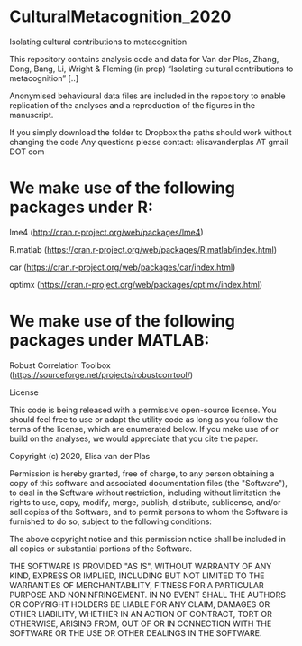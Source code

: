 # CulturalMetacognition_2020
Isolating cultural contributions to metacognition

This repository contains analysis code and data for Van der Plas, Zhang, Dong, Bang, Li, Wright & Fleming (in prep) “Isolating cultural contributions to metacognition” [..]

Anonymised behavioural data files are included in the repository to enable replication of the analyses and a reproduction of the figures in the manuscript. 

If you simply download the folder to Dropbox the paths should work without changing the code
Any questions please contact: elisavanderplas AT gmail DOT com

# We make use of the following packages under R:

lme4 (http://cran.r-project.org/web/packages/lme4)

R.matlab (https://cran.r-project.org/web/packages/R.matlab/index.html)

car (https://cran.r-project.org/web/packages/car/index.html)

optimx (https://cran.r-project.org/web/packages/optimx/index.html)


# We make use of the following packages under MATLAB: 

Robust Correlation Toolbox (https://sourceforge.net/projects/robustcorrtool/) 

License

This code is being released with a permissive open-source license. You should feel free to use or adapt the utility code as long as you follow the terms of the license, which are enumerated below. If you make use of or build on the analyses, we would appreciate that you cite the paper.

Copyright (c) 2020, Elisa van der Plas

Permission is hereby granted, free of charge, to any person obtaining a copy of this software and associated documentation files (the "Software"), to deal in the Software without restriction, including without limitation the rights to use, copy, modify, merge, publish, distribute, sublicense, and/or sell copies of the Software, and to permit persons to whom the Software is furnished to do so, subject to the following conditions:

The above copyright notice and this permission notice shall be included in all copies or substantial portions of the Software.

THE SOFTWARE IS PROVIDED "AS IS", WITHOUT WARRANTY OF ANY KIND, EXPRESS OR IMPLIED, INCLUDING BUT NOT LIMITED TO THE WARRANTIES OF MERCHANTABILITY, FITNESS FOR A PARTICULAR PURPOSE AND NONINFRINGEMENT. IN NO EVENT SHALL THE AUTHORS OR COPYRIGHT HOLDERS BE LIABLE FOR ANY CLAIM, DAMAGES OR OTHER LIABILITY, WHETHER IN AN ACTION OF CONTRACT, TORT OR OTHERWISE, ARISING FROM, OUT OF OR IN CONNECTION WITH THE SOFTWARE OR THE USE OR OTHER DEALINGS IN THE SOFTWARE.

